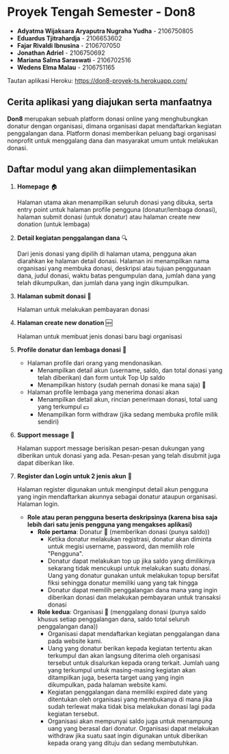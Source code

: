 # Proyek Tengah Semester - Don8

- **Adyatma Wijaksara Aryaputra Nugraha Yudha** - 2106750805
- **Eduardus Tjitrahardja** - 2106653602
- **Fajar Rivaldi Ibnusina** - 2106707050
- **Jonathan Adriel** - 2106750692
- **Mariana Salma Saraswati** - 2106702516
- **Wedens Elma Malau** - 2106751165
  
Tautan aplikasi Heroku: https://don8-proyek-ts.herokuapp.com/

## Cerita aplikasi yang diajukan serta manfaatnya
**Don8** merupakan sebuah platform donasi online yang menghubungkan donatur dengan organisasi, dimana organisasi dapat mendaftarkan kegiatan penggalangan dana. Platform donasi memberikan peluang bagi organisasi nonprofit untuk menggalang dana dan masyarakat umum untuk melakukan donasi.

## Daftar modul yang akan diimplementasikan
1. **Homepage** 🏠
   
   Halaman utama akan menampilkan seluruh donasi yang dibuka, serta entry point untuk halaman profile pengguna (donatur/lembaga donasi), halaman submit donasi (untuk donatur) atau halaman create new donation (untuk lembaga)

2. **Detail kegiatan penggalangan dana** 🔍
   
   Dari jenis donasi yang dipilih di halaman utama, pengguna akan diarahkan ke halaman detail donasi. Halaman ini menampilkan nama organisasi yang membuka donasi, deskripsi atau tujuan penggunaan dana, judul donasi, waktu batas pengumpulan dana, jumlah dana yang telah dikumpulkan, dan jumlah dana yang ingin dikumpulkan.
   
3. **Halaman submit donasi** 📩

   Halaman untuk melakukan pembayaran donasi

4. **Halaman create new donation** 🆕
   
   Halaman untuk membuat jenis donasi baru bagi organisasi

5. **Profile donatur dan lembaga donasi** 👤
   - Halaman profile dari orang yang mendonasikan. 
     - Menampilkan detail akun (username, saldo, dan total donasi yang telah diberikan) dan form untuk Top Up saldo 
     - Menampilkan history (sudah pernah donasi ke mana saja) 📆
   - Halaman profile lembaga yang menerima donasi akan
     - Menampilkan detail akun, rincian penerimaan donasi, total uang yang terkumpul 💵
     - Menampilkan form withdraw (jika sedang membuka profile milik sendiri)

6. **Support message** 💌

   Halaman support message berisikan pesan-pesan dukungan yang diberikan untuk donasi yang ada. Pesan-pesan yang telah disubmit juga dapat diberikan like.

7. **Register dan Login untuk 2 jenis akun** 📝
   
   Halaman register digunakan untuk menginput detail akun pengguna yang ingin mendaftarkan akunnya sebagai donatur ataupun organisasi. Halaman login.

   - **Role atau peran pengguna beserta deskripsinya (karena bisa saja lebih dari satu jenis pengguna yang mengakses aplikasi)**
      - **Role pertama**: Donatur 👥 (memberikan donasi (punya saldo)) 
        - Ketika donatur melakukan registrasi, donatur akan diminta untuk megisi username, password, dan memilih role "Pengguna".
        - Donatur dapat melakukan top up jika saldo yang dimilikinya sekarang tidak mencukupi untuk melakukan suatu donasi. Uang yang donatur gunakan untuk melakukan topup bersifat fiksi sehingga donatur memiliki uang yang tak hingga
        - Donatur dapat memilih penggalangan dana mana yang ingin diberikan donasi dan melakukan pembayaran untuk transaksi donasi
      - **Role kedua**: Organisasi 🏢 (menggalang donasi (punya saldo khusus setiap penggalangan dana, saldo total seluruh penggalangan dana)) 
        - Organisasi dapat mendaftarkan kegiatan penggalangan dana pada website kami.
        - Uang yang donatur berikan kepada kegiatan tertentu akan terkumpul dan akan langsung diterima oleh organisasi tersebut untuk disalurkan kepada orang terkait. Jumlah uang yang terkumpul untuk masing-masing kegiatan akan ditampilkan juga, beserta target uang yang ingin dikumpulkan, pada halaman website kami.
        - Kegiatan penggalangan dana memiliki expired date yang ditentukan oleh organisasi yang membukanya di mana jika sudah terlewat maka tidak bisa melakukan donasi lagi pada kegiatan tersebut.
        - Organisasi akan mempunyai saldo juga untuk menampung uang yang berasal dari donatur. Organisasi dapat melakukan withdraw jika suatu saat ingin digunakan untuk diberikan kepada orang yang dituju dan sedang membutuhkan.
